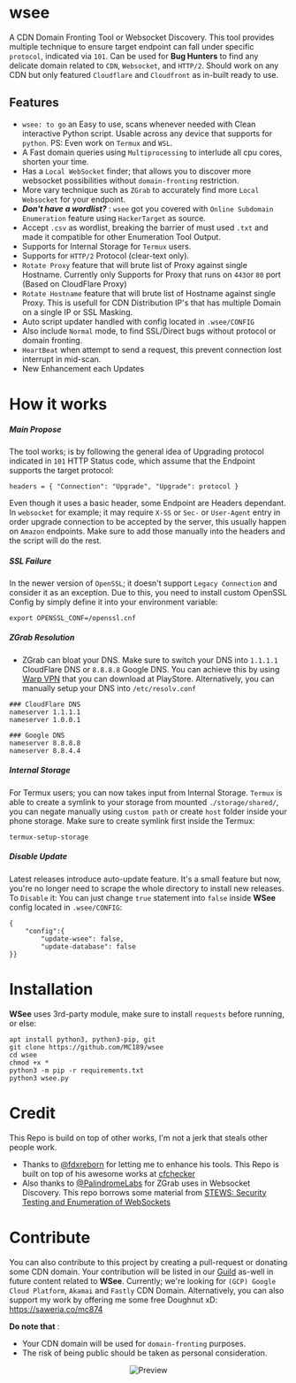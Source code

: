 # wsee
A CDN Domain Fronting Tool or Websocket Discovery. This tool provides multiple technique to ensure target endpoint can fall under specific `protocol`, indicated via `101`. Can be used for **Bug  Hunters** to find any delicate domain related to `CDN`, `Websocket`, and `HTTP/2`. Should work on any CDN but only featured `Cloudflare` and `Cloudfront` as in-built ready to use.

## Features
- `wsee: to go` an Easy to use, scans whenever needed with Clean interactive Python script. Usable across any device that supports for `python`. PS: Even work on `Termux` and `WSL`.
- A Fast domain queries using `Multiprocessing` to interlude all cpu cores, shorten your time.
- Has a `Local WebSocket` finder; that allows you to discover more websocket possibilities without `domain-fronting` restriction.
- More vary technique such as `ZGrab` to accurately find more `Local Websocket` for your endpoint.
- ***Don't have a wordlist?*** : `wsee` got you covered with `Online Subdomain Enumeration` feature using `HackerTarget` as source.
- Accept `.csv` as wordlist, breaking the barrier of must used `.txt` and made it compatible for other Enumeration Tool Output.
- Supports for Internal Storage for `Termux` users.
- Supports for `HTTP/2` Protocol (clear-text only).
- `Rotate Proxy` feature that will brute list of Proxy against single Hostname. Currently only Supports for Proxy that runs on `443`or `80` port (Based on CloudFlare Proxy)
- `Rotate Hostname` feature that will brute list of Hostname against single Proxy. This is usefull for CDN Distribution IP's that has multiple Domain on a single IP or SSL Masking.
- Auto script updater handled with config located in `.wsee/CONFIG`
- Also include `Normal` mode, to find SSL/Direct bugs without protocol or domain fronting.
- `HeartBeat` when attempt to send a request, this prevent connection lost interrupt in mid-scan.
- New Enhancement each Updates

# How it works
##### **Main Propose**
The tool works; is by following the general idea of Upgrading protocol indicated in `101` HTTP Status code, which assume that the Endpoint supports the target protocol:
```
headers = { "Connection": "Upgrade", "Upgrade": protocol }
```
Even though it uses a basic header, some Endpoint are Headers dependant. In `websocket` for example; it may require `X-SS` or `Sec-` or `User-Agent` entry in order upgrade connection to be accepted by the server, this usually happen on `Amazon` endpoints. Make sure to add those manually into the headers and the script will do the rest.

##### **SSL Failure**
In the newer version of `OpenSSL`; it doesn't support `Legacy Connection` and consider it as an exception. Due to this, you need to install custom OpenSSL Config by simply define it into your environment variable:
```
export OPENSSL_CONF=/openssl.cnf
```

##### **ZGrab Resolution**
- ZGrab can bloat your DNS. Make sure to switch your DNS into `1.1.1.1` CloudFlare DNS or `8.8.8.8` Google DNS. You can achieve this by using [Warp VPN](https://apkcombo.com/1111-vpn/com.cloudflare.onedotonedotonedotone) that you can download at PlayStore. Alternatively, you can manually setup your DNS into `/etc/resolv.conf`
```
### CloudFlare DNS
nameserver 1.1.1.1
nameserver 1.0.0.1

### Google DNS
nameserver 8.8.8.8
nameserver 8.8.4.4
```
##### **Internal Storage**
For Termux users; you can now takes input from Internal Storage. `Termux` is able to create a symlink to your storage from mounted `./storage/shared/`, you can negate manually using `custom path` or create `host` folder inside your phone storage. Make sure to create symlink first inside the Termux:
```
termux-setup-storage
```
##### **Disable Update**
Latest releases introduce auto-update feature. It's a small feature but now, you're no longer need to scrape the whole directory to install new releases. To `Disable` it: You can just change `true` statement into `false` inside **WSee** config located in `.wsee/CONFIG`:
```
{
	"config":{
		"update-wsee": false,
		"update-database": false
}}
```

# Installation
**WSee** uses 3rd-party module, make sure to install `requests` before running, or else:
```
apt install python3, python3-pip, git
git clone https://github.com/MC189/wsee
cd wsee
chmod +x *
python3 -m pip -r requirements.txt
python3 wsee.py
```

# Credit
This Repo is build on top of other works, I'm not a jerk that steals other people work.
- Thanks to [@fdxreborn](https://github.com/fdxreborn) for letting me to enhance his tools. This Repo is built on top of his awesome works at [cfchecker](https://github.com/fdxreborn/cfchecker)
- Also thanks to [@PalindromeLabs](https://github.com/PalindromeLabs) for ZGrab uses in Websocket Discovery. This repo borrows some material from [STEWS: Security Testing and Enumeration of WebSockets](https://github.com/PalindromeLabs/STEWS)

# Contribute
You can also contribute to this project by creating a pull-request or donating some CDN domain. Your contribution will be listed in our [Guild](https://github.com/Guild-Net) as-well in future content related to **WSee**. Currently; we're looking for `(GCP) Google Cloud Platform`, `Akamai` and `Fastly` CDN Domain. Alternatively, you can also support my work by offering me some free Doughnut xD:
https://saweria.co/mc874

**Do note that** : 
- Your CDN domain will be used for `domain-fronting` purposes.
- The risk of being public should be taken as personal consideration. 

<p align="center"><img alt="Preview" src="https://i.postimg.cc/bYkbMnFQ/Screenshot-2022-05-23-16-40-37-84.jpg"></p>
